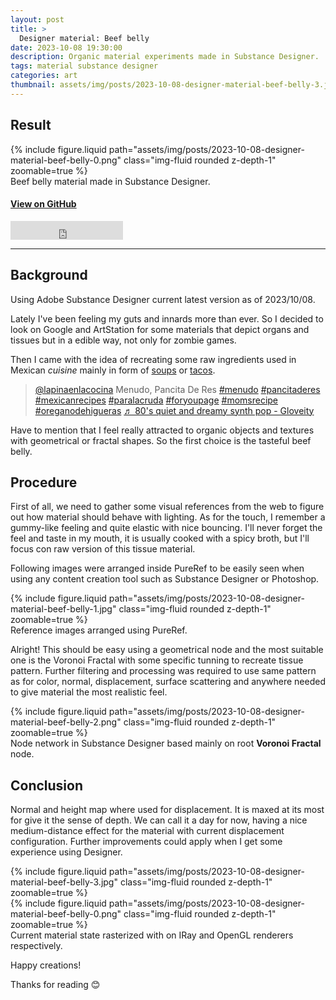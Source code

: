 ```yaml
---
layout: post
title: >
  Designer material: Beef belly
date: 2023-10-08 19:30:00
description: Organic material experiments made in Substance Designer.
tags: material substance designer
categories: art
thumbnail: assets/img/posts/2023-10-08-designer-material-beef-belly-3.jpg
---
```


## Result

<div class="row mt-3">
    <div class="col-sm mt-3 mt-md-0">
        {% include figure.liquid path="assets/img/posts/2023-10-08-designer-material-beef-belly-0.png" class="img-fluid rounded z-depth-1" zoomable=true %}
    </div>
</div>
<div class="caption">
    Beef belly material made in Substance Designer.
</div>

#### [View on GitHub](https://github.com/Aestial/Designer-BeefBelly)

<!-- Star on GitHub button -->
<iframe src="https://ghbtns.com/github-btn.html?user=Aestial&repo=Designer-BeefBelly&type=star&count=true&size=large" frameborder="0" scrolling="0" width="180" height="30" title="GitHub"></iframe>

---

## Background

Using Adobe Substance Designer current latest version as of 2023/10/08.

Lately I've been feeling my guts and innards more than ever. So I decided to look on Google and ArtStation for some materials that depict organs and tissues but in a edible way, not only for zombie games.

Then I came with the idea of recreating some raw ingredients used in Mexican _cuisine_ mainly in form of [soups](<https://en.wikipedia.org/wiki/Menudo_(soup)>) or [tacos](https://en.wikipedia.org/wiki/Tripas).

<blockquote class="tiktok-embed" cite="https://www.tiktok.com/@lapinaenlacocina/video/6997771637558889734" data-video-id="6997771637558889734" style="max-width: 605px;min-width: 325px;" > <section> <a target="_blank" title="@lapinaenlacocina" href="https://www.tiktok.com/@lapinaenlacocina?refer=embed">@lapinaenlacocina</a> Menudo, Pancita De Res <a title="menudo" target="_blank" href="https://www.tiktok.com/tag/menudo?refer=embed">#menudo</a> <a title="pancitaderes" target="_blank" href="https://www.tiktok.com/tag/pancitaderes?refer=embed">#pancitaderes</a> <a title="mexicanrecipes" target="_blank" href="https://www.tiktok.com/tag/mexicanrecipes?refer=embed">#mexicanrecipes</a> <a title="paralacruda" target="_blank" href="https://www.tiktok.com/tag/paralacruda?refer=embed">#paralacruda</a> <a title="foryoupage" target="_blank" href="https://www.tiktok.com/tag/foryoupage?refer=embed">#foryoupage</a> <a title="momsrecipe" target="_blank" href="https://www.tiktok.com/tag/momsrecipe?refer=embed">#momsrecipe</a> <a title="oreganodehigueras" target="_blank" href="https://www.tiktok.com/tag/oreganodehigueras?refer=embed">#oreganodehigueras</a> <a target="_blank" title="♬ 80&#39;s quiet and dreamy synth pop - Gloveity" href="https://www.tiktok.com/music/80's-quiet-and-dreamy-synth-pop-6817311978390833153?refer=embed">♬ 80&#39;s quiet and dreamy synth pop - Gloveity</a> </section> </blockquote> <script async src="https://www.tiktok.com/embed.js"></script>

Have to mention that I feel really attracted to organic objects and textures with geometrical or fractal shapes. So the first choice is the tasteful beef belly.

## Procedure

First of all, we need to gather some visual references from the web to figure out how material should behave with lighting. As for the touch, I remember a gummy-like feeling and quite elastic with nice bouncing. I'll never forget the feel and taste in my mouth, it is usually cooked with a spicy broth, but I'll focus con raw version of this tissue material.

Following images were arranged inside PureRef to be easily seen when using any content creation tool such as Substance Designer or Photoshop.

<div class="row mt-3">
    <div class="col-sm mt-3 mt-md-0">
        {% include figure.liquid path="assets/img/posts/2023-10-08-designer-material-beef-belly-1.jpg" class="img-fluid rounded z-depth-1" zoomable=true %}
    </div>
</div>
<div class="caption">
    Reference images arranged using PureRef.
</div>

Alright! This should be easy using a geometrical node and the most suitable one is the Voronoi Fractal with some specific tunning to recreate tissue pattern. Further filtering and processing was required to use same pattern as for color, normal, displacement, surface scattering and anywhere needed to give material the most realistic feel.

<div class="row mt-3">
    <div class="col-sm mt-3 mt-md-0">
        {% include figure.liquid path="assets/img/posts/2023-10-08-designer-material-beef-belly-2.png" class="img-fluid rounded z-depth-1" zoomable=true %}
    </div>
</div>
<div class="caption">
    Node network in Substance Designer based mainly on root <b>Voronoi Fractal</b> node.
</div>

## Conclusion

Normal and height map where used for displacement. It is maxed at its most for give it the sense of depth. We can call it a day for now, having a nice medium-distance effect for the material with current displacement configuration. Further improvements could apply when I get some experience using Designer.

<div class="row mt-3">
    <div class="col-sm mt-3 mt-md-0">
        {% include figure.liquid path="assets/img/posts/2023-10-08-designer-material-beef-belly-3.jpg" class="img-fluid rounded z-depth-1" zoomable=true %}
    </div>
     <div class="col-sm mt-3 mt-md-0">
        {% include figure.liquid path="assets/img/posts/2023-10-08-designer-material-beef-belly-0.png" class="img-fluid rounded z-depth-1" zoomable=true %}
    </div>
</div>
<div class="caption">
    Current material state rasterized with on IRay and OpenGL renderers respectively.
</div>

Happy creations!

Thanks for reading :blush:
